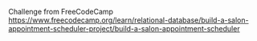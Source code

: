 Challenge from FreeCodeCamp https://www.freecodecamp.org/learn/relational-database/build-a-salon-appointment-scheduler-project/build-a-salon-appointment-scheduler
